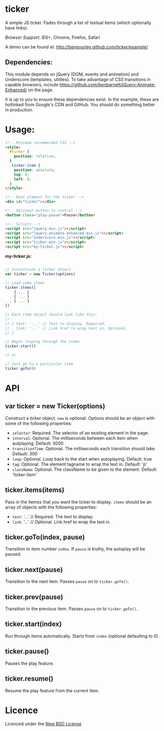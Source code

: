 ticker
=======

A simple JS ticker. Fades through a list of textual
items (which optionally have links).

*Browser Support*: IE6+, Chrome, Firefox, Safari

A demo can be found at: http://bengourley.github.com/ticker/example/

## Dependencies:

This module depends on jQuery (DOM, events and animation) and Underscore
(templates, utilites). To take advantage of CSS transitions in capable
browsers, include https://github.com/benbarnett/jQuery-Animate-Enhanced/
on the page.

It is up to you to ensure these dependencies exist. In the example, these are
hotlinked from Google's CDN and GitHub. You should do something better in
production.

# Usage:

```html
<!-- Minimum recommended CSS -->
<style>
  #ticker {
    position: relative;
  }
  .ticker-item {
    position: absolute;
    top: 0;
    left: 0;
  }
</style>

<!-- Root element for the ticker -->
<div id="ticker"></div>

<!-- Optional button to control -->
<button class="play-pause">Pause</button>

<!-- Scripts -->
<script src="jquery.min.js"></script>
<script src="jquery.animate-enhanced.min.js"></script>
<script src="underscore.min.js"></script>
<script src="ticker.min.js"></script>
<script src="my-ticker.js"></script>
```

**my-ticker.js:**
```js

// Instantiate a ticker object
var ticker = new Ticker(options)

// Load some items
ticker.items([
    { ... }
  , { ... }
  , { ... }
])

// Each item object should look like this:
//
// { text: '...' // Text to display. Required.
// , link: '...' // Link href to wrap text in. Optional.
// }

// Begin looping through the items
ticker.start()

// or

// Just go to a particular item
ticker.goTo(0)
```

# API

## var ticker = new Ticker(options)

Construct a ticker object. `new` is optional. Options should be
an object with some of the following properties:

- `selector`: Required. The selector of an existing element in the page.
- `interval`: Optional. The milliseconds between each item when autplaying. Default: 5000
- `transitionTime`: Optional. The milliseconds each transition should take. Default: 300
- `loop`: Optional. Loop back to the start when autoplaying. Default: true
- `tag`: Optional. The element tagname to wrap the text in. Default: 'p'
- `className`: Optional. The className to be given to the element. Default: 'ticker-item'


## ticker.items(items)

Pass in the itemss that you want the ticker to display. `items` should be an
array of objects with the following properties:

- `text`: '...' // Required. The text to display.
- `link`: '...' // Optional. Link href to wrap the text in.

## ticker.goTo(index, pause)

Transition to item number `index`. If `pause` is truthy,
the autoplay will be paused.

## ticker.next(pause)

Transition to the next item. Passes `pause` on to `ticker.goTo()`.

## ticker.prev(pause)

Transition to the previous item. Passes `pause` on to `ticker.goTo()`.

## ticker.start(index)

Run through items automatically. Starts from `index` (optional defaulting to 0).

## ticker.pause()

Pauses the play feature.

## ticker.resume()

Resume the play feature from the current item.

# Licence
Licenced under the [New BSD License](http://opensource.org/licenses/bsd-license.php)
